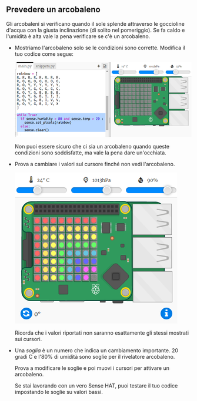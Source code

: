 ## Prevedere un arcobaleno

Gli arcobaleni si verificano quando il sole splende attraverso le goccioline d'acqua con la giusta inclinazione (di solito nel pomeriggio). Se fa caldo e l'umidità è alta vale la pena verificare se c'è un arcobaleno.

+ Mostriamo l'arcobaleno solo se le condizioni sono corrette. Modifica il tuo codice come segue:
    
    ![screenshot](images/rainbow-check.png)
    
    Non puoi essere sicuro che ci sia un arcobaleno quando queste condizioni sono soddisfatte, ma vale la pena dare un'occhiata.

+ Prova a cambiare i valori sul cursore finché non vedi l'arcobaleno.
    
    ![screenshot](images/rainbow-trigger.png)
    
    Ricorda che i valori riportati non saranno esattamente gli stessi mostrati sui cursori.

+ Una *soglia* è un numero che indica un cambiamento importante. 20 gradi C e l'80% di umidità sono soglie per il rivelatore arcobaleno.
    
    Prova a modificare le soglie e poi muovi i cursori per attivare un arcobaleno.
    
    Se stai lavorando con un vero Sense HAT, puoi testare il tuo codice impostando le soglie su valori bassi.